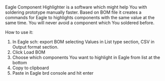 Eagle Component Highlighter is a software which might help You with soldering prototype manually faster. Based on BOM file it creates a commands for Eagle to highlights components with the same value at the same time. You will never avoid a component which You soldered before.


How to use it:
1. In Eagle sch: export BOM selecting Values in List type section, CSV in Output format section.
2. Click Load BOM
3. Choose which components You want to highlight in Eagle from list at the bottom
4. Copy to clipboard
5. Paste in Eagle brd console and hit enter
